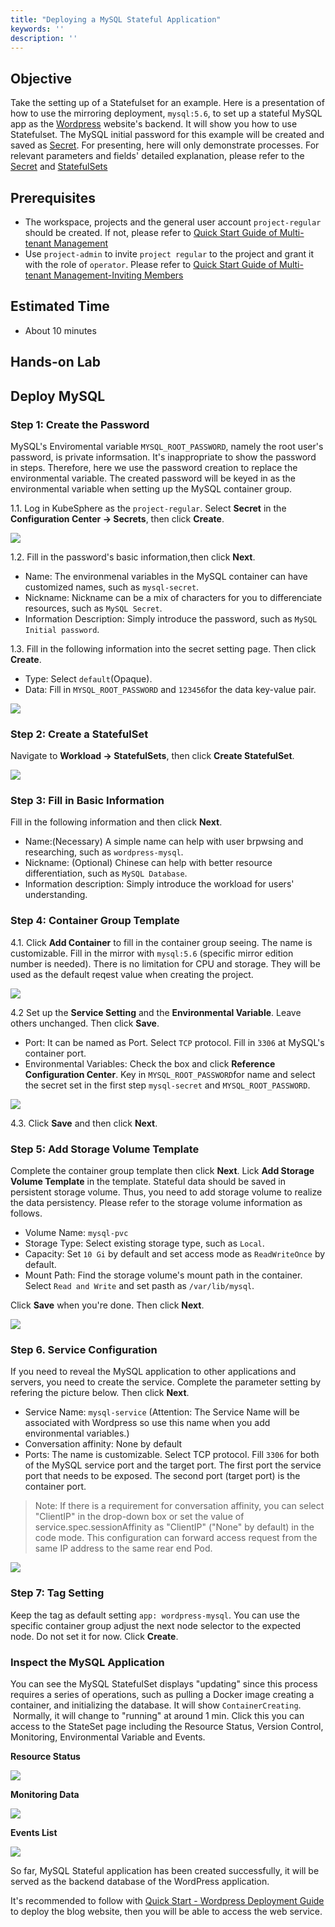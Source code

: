```yaml
---
title: "Deploying a MySQL Stateful Application" 
keywords: ''
description: ''
---
```


## Objective

Take the setting up of a Statefulset for an example. Here is a presentation of how to use the mirroring deployment, `mysql:5.6`, to set up a stateful MySQL app as the [Wordpress](https://wordpress.org/) website's backend. It will show you how to use Statefulset. The MySQL initial password for this example will be created and saved as [Secret](https://kubesphere.io/docs/advanced-v2.0/zh-CN/configuration/secrets/). For presenting, here will only demonstrate processes. For relevant parameters and fields' detailed explanation, please refer to the [Secret](https://kubesphere.io/docs/advanced-v2.0/zh-CN/configuration/secrets/) and [StatefulSets](https://kubesphere.io/docs/advanced-v2.0/zh-CN/workload/statefulsets/)

## Prerequisites

- The workspace, projects and the general user account `project-regular` should be created. If not, please refer to [Quick Start Guide of Multi-tenant Management](https://kubesphere.io/docs/advanced-v2.0/zh-CN/quick-start/admin-quick-start/)
- Use `project-admin` to invite `project regular` to the project and grant it with the role of `operator`. Please refer to [Quick Start Guide of Multi-tenant Management-Inviting Members](https://kubesphere.io/docs/advanced-v2.0/zh-CN/quick-start/admin-quick-start/)

## Estimated Time

- About 10 minutes

## Hands-on Lab

## Deploy MySQL

### Step 1: Create the Password

MySQL's Enviromental variable `MYSQL_ROOT_PASSWORD`, namely the root user's password, is private informsation. It's inappropriate to show the password in steps. Therefore, here we use the password creation to replace the environmental variable. The created password will be keyed in as the environmental variable when setting up the MySQL container group.

1.1. Log in KubeSphere as the `project-regular`. Select **Secret** in the **Configuration Center → Secrets**, then click **Create**.

![](https://pek3b.qingstor.com/kubesphere-docs/png/20190716180335.png#alt=)

1.2. Fill in the password's basic information,then click **Next**.

- Name: The environmenal variables in the MySQL container can have customized names, such as `mysql-secret`.
- Nickname: Nickname can be a mix of characters for you to differenciate resources, such as `MySQL Secret`.
- Information Description: Simply introduce the password, such as `MySQL Initial password`.

1.3. Fill in the following information into the secret setting page. Then click **Create**.

- Type: Select `default`(Opaque).
- Data: Fill in `MYSQL_ROOT_PASSWORD` and `123456`for the data key-value pair.

![](https://pek3b.qingstor.com/kubesphere-docs/png/20190716180525.png#alt=)

### Step 2: Create a StatefulSet

Navigate to **Workload → StatefulSets**, then click **Create StatefulSet**.

![](https://pek3b.qingstor.com/kubesphere-docs/png/20190716180714.png#alt=)

### Step 3: Fill in Basic Information

Fill in the following information and then click **Next**.

- Name:(Necessary) A simple name can help with user brpwsing and researching, such as `wordpress-mysql`.
- Nickname: (Optional) Chinese can help with better resource differentiation, such as `MySQL Database`.
- Information description: Simply introduce the workload for users' understanding.

### Step 4: Container Group Template

4.1. Click **Add Container** to fill in the container group seeing. The name is customizable. Fill in the mirror with `mysql:5.6` (specific mirror edition number is needed). There is no limitation for CPU and storage. They will be used as the default reqest value when creating the project.

![](https://pek3b.qingstor.com/kubesphere-docs/png/20190716193052.png#alt=)

4.2 Set up the **Service Setting** and the **Environmental Variable**. Leave others unchanged. Then click **Save**.

- Port: It can be named as Port. Select `TCP` protocol. Fill in `3306` at MySQL's container port.
- Environmental Variables: Check the box and click **Reference Configuration Center**. Key in `MYSQL_ROOT_PASSWORD`for name and select the secret set in the first step `mysql-secret` and `MYSQL_ROOT_PASSWORD`.

![](https://pek3b.qingstor.com/kubesphere-docs/png/20190716193727.png#alt=)

4.3. Click **Save** and then click **Next**.

### Step 5: Add Storage Volume Template

Complete the container group template then click **Next**. Lick **Add Storage Volume Template** in the template. Stateful data should be saved in persistent storage volume. Thus, you need to add storage volume to realize the data persistency. Please refer to the storage volume information as follows.

- Volume Name: `mysql-pvc`
- Storage Type: Select existing storage type, such as `Local`.
- Capacity: Set `10 Gi` by default and set access mode as `ReadWriteOnce` by default.
- Mount Path: Find the storage volume's mount path in the container. Select `Read and Write` and set pasth as `/var/lib/mysql`.

Click **Save** when you're done. Then click **Next**.

![](https://pek3b.qingstor.com/kubesphere-docs/png/20190716194134.png#alt=)

### Step 6. Service Configuration

If you need to reveal the MySQL application to other applications and servers, you need to create the service. Complete the parameter setting by refering the picture below. Then click **Next**.

- Service Name: `mysql-service` (Attention: The Service Name will be associated with Wordpress so use this name when you add environmental variables.)
- Conversation affinity: None by default
- Ports: The name is customizable. Select TCP protocol. Fill `3306` for both of the MySQL service port and the target port. The first port the service port that needs to be exposed. The second port (target port) is the container port.

> Note: If there is a requirement for conversation affinity, you can select "ClientIP" in the drop-down box or set the value of service.spec.sessionAffinity as "ClientIP" ("None" by default) in the code mode. This configuration can forward access request from the same IP address to the same rear end Pod.


![](https://pek3b.qingstor.com/kubesphere-docs/png/20190716194331.png#alt=)

### Step 7: Tag Setting

Keep the tag as default setting `app: wordpress-mysql`. You can use the specific container group adjust the next node selector to the expected node. Do not set it for now. Click **Create**.

### Inspect the MySQL Application

You can see the MySQL StatefulSet displays "updating" since this process requires a series of operations, such as pulling a Docker image creating a container, and initializing the database. It will show `ContainerCreating`.  Normally, it will change to "running" at around 1 min. Click this you can access to the StateSet page including the Resource Status, Version Control, Monitoring, Environmental Variable and Events.

**Resource Status**

![](https://pek3b.qingstor.com/kubesphere-docs/png/20190716195604.png#alt=)

**Monitoring Data**

![](https://pek3b.qingstor.com/kubesphere-docs/png/20190716195732.png#alt=)

**Events List**

![](https://pek3b.qingstor.com/kubesphere-docs/png/20190716200230.png#alt=)

So far, MySQL Stateful application has been created successfully, it will be served as the backend database of the WordPress application.

It's recommended to follow with [Quick Start - Wordpress Deployment Guide](../wordpress-deployment) to deploy the blog website, then you will be able to access the web service.